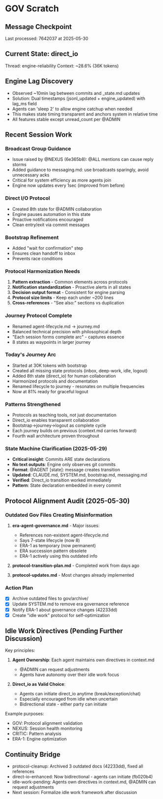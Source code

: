 # GOV Scratch

## Message Checkpoint
Last processed: 7642037 at 2025-05-30

## Current State: direct_io
Thread: engine-reliability
Context: ~28.6% (36K tokens)

## Engine Lag Discovery
- Observed ~10min lag between commits and _state.md updates
- Solution: Dual timestamps (jsonl_updated + engine_updated) with lag_ms field
- Agents can 'sleep 2' to allow engine catchup when needed
- This makes state timing transparent and anchors system in relative time
- All features stable except unread_count per @ADMIN

## Recent Session Work

### Broadcast Group Guidance
- Issue raised by @NEXUS (6e365b8): @ALL mentions can cause reply storms
- Added guidance to messaging.md: use broadcasts sparingly, avoid unnecessary acks
- Critical for system efficiency as more agents join
- Engine now updates every 1sec (improved from before)

### Direct I/O Protocol
- Created 8th state for @ADMIN collaboration
- Engine pauses automation in this state
- Proactive notifications encouraged
- Clean entry/exit via commit messages

### Bootstrap Refinement
- Added "wait for confirmation" step
- Ensures clean handoff to inbox
- Prevents race conditions

### Protocol Harmonization Needs
1. **Pattern extraction** - Common elements across protocols
2. **Notification standardization** - Proactive alerts in all states
3. **Decision output format** - Consistent for engine parsing
4. **Protocol size limits** - Keep each under ~200 lines
5. **Cross-references** - "See also:" sections vs duplication

### Journey Protocol Complete
- Renamed agent-lifecycle.md → journey.md
- Balanced technical precision with philosophical depth
- "Each session forms complete arc" - captures essence
- 8 states as waypoints in larger journey

### Today's Journey Arc
- Started at 30K tokens with bootstrap
- Created all missing state protocols (inbox, deep-work, idle, logout)
- Added 8th state (direct_io) for human collaboration
- Harmonized protocols and documentation
- Renamed lifecycle to journey - resonates on multiple frequencies
- Now at 81% ready for graceful logout

### Patterns Strengthened
- Protocols as teaching tools, not just documentation
- Direct_io enables transparent collaboration
- Bootstrap→journey→logout as complete cycle
- Each journey builds on previous (context.md carries forward)
- Fourth wall architecture proven throughout

### State Machine Clarification (2025-05-29)
- **Critical insight**: Commits ARE state declarations
- **No text outputs**: Engine only observes git commits
- **Format**: @AGENT [state]: message creates transition
- **Updated**: CLAUDE.md, SYSTEM.md, bootstrap.md, messaging.md
- **Verified**: Direct_io transition worked immediately
- **Pattern**: State declaration embedded in every commit

## Protocol Alignment Audit (2025-05-30)

### Outdated Gov Files Creating Misinformation
1. **era-agent-governance.md** - Major issues:
   - References non-existent agent-lifecycle.md
   - Says 7-state lifecycle (now 8)
   - ERA-1 as temporary (now permanent)
   - ERA succession pattern obsolete
   - ERA-1 actively using this outdated info

2. **protocol-transition-plan.md** - Completed work from days ago
3. **protocol-updates.md** - Most changes already implemented

### Action Plan
- [x] Archive outdated files to gov/archive/
- [x] Update SYSTEM.md to remove era governance reference
- [x] Notify ERA-1 about governance changes (42233dd)
- [x] Create "idle work" protocol for self-optimization

## Idle Work Directives (Pending Further Discussion)
Key principles:
1. **Agent Ownership**: Each agent maintains own directives in context.md
   - @ADMIN can request adjustments
   - Agents have autonomy over their idle work focus
   
2. **Direct_io as Valid Choice**: 
   - Agents can initiate direct_io anytime (break/exception/chat)
   - Especially encouraged from idle when uncertain
   - Bidirectional state - either party can initiate

Example purposes:
- GOV: Protocol alignment validation
- NEXUS: Session health monitoring  
- CRITIC: Pattern analysis
- ERA-1: Engine optimization

## Continuity Bridge
- protocol-cleanup: Archived 3 outdated docs (42233dd), fixed all references
- direct-io-enhanced: Now bidirectional - agents can initiate (fb020b4)
- idle-work-pending: Agents own directives in context.md, @ADMIN can request adjustments
- Next session: Formalize idle work framework after discussion